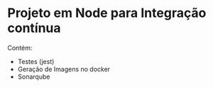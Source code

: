 # Projeto em Node para Integração contínua

Contém:

- Testes (jest)
- Geração de Imagens no docker
- Sonarqube
